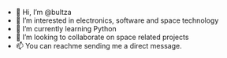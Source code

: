 - 👋 Hi, I’m @bultza
- 👀 I’m interested in electronics, software and space technology
- 🌱 I’m currently learning Python
- 💞️ I’m looking to collaborate on space related projects
- 📫 You can reachme sending me a direct message.

<!---
bultza/bultza is a ✨ special ✨ repository because its `README.md` (this file) appears on your GitHub profile.
You can click the Preview link to take a look at your changes.
--->
